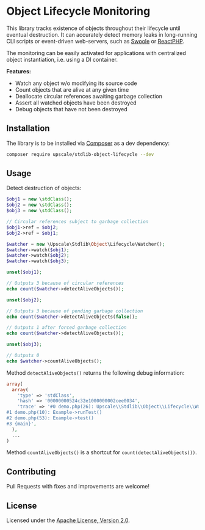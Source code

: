 Object Lifecycle Monitoring
===========================

This library tracks existence of objects throughout their lifecycle until eventual destruction.
It can accurately detect memory leaks in long-running CLI scripts or event-driven web-servers, such as [Swoole](https://www.swoole.co.uk/) or [ReactPHP](https://reactphp.org/).

The monitoring can be easily activated for applications with centralized object instantiation, i.e. using a DI container. 

**Features:**
- Watch any object w/o modifying its source code
- Count objects that are alive at any given time
- Deallocate circular references awaiting garbage collection
- Assert all watched objects have been destroyed
- Debug objects that have not been destroyed 

## Installation

The library is to be installed via [Composer](https://getcomposer.org/) as a dev dependency:
```bash
composer require upscale/stdlib-object-lifecycle --dev
```

## Usage

Detect destruction of objects:
```php
$obj1 = new \stdClass();
$obj2 = new \stdClass();
$obj3 = new \stdClass();

// Circular references subject to garbage collection
$obj1->ref = $obj2;
$obj2->ref = $obj1;

$watcher = new \Upscale\Stdlib\Object\Lifecycle\Watcher();
$watcher->watch($obj1);
$watcher->watch($obj2);
$watcher->watch($obj3);

unset($obj1);

// Outputs 3 because of circular references
echo count($watcher->detectAliveObjects());

unset($obj2);

// Outputs 3 because of pending garbage collection 
echo count($watcher->detectAliveObjects(false));

// Outputs 1 after forced garbage collection 
echo count($watcher->detectAliveObjects());

unset($obj3);

// Outputs 0
echo $watcher->countAliveObjects();
```

Method `detectAliveObjects()` returns the following debug information:
```php
array(
  array(
    'type' => 'stdClass',
    'hash' => '00000000524c32e1000000002cee0034',
    'trace' => '#0 demo.php(26): Upscale\\Stdlib\\Object\\Lifecycle\\Watcher->watch(Object(stdClass))
#1 demo.php(10): Example->runTest()
#2 demo.php(53): Example->test()
#3 {main}',
  ),
  ...
)
```

Method `countAliveObjects()` is a shortcut for `count(detectAliveObjects())`.

## Contributing

Pull Requests with fixes and improvements are welcome!

## License

Licensed under the [Apache License, Version 2.0](http://www.apache.org/licenses/LICENSE-2.0).
